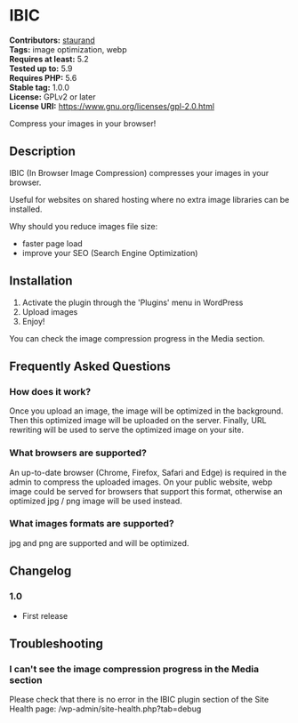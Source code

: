 # IBIC #
**Contributors:** [staurand](https://profiles.wordpress.org/staurand/)  
**Tags:** image optimization, webp  
**Requires at least:** 5.2  
**Tested up to:** 5.9  
**Requires PHP:** 5.6  
**Stable tag:** 1.0.0  
**License:** GPLv2 or later  
**License URI:** https://www.gnu.org/licenses/gpl-2.0.html  

Compress your images in your browser!

## Description ##

IBIC (In Browser Image Compression) compresses your images in your browser.

Useful for websites on shared hosting where no extra image libraries can be installed.

Why should you reduce images file size:

* faster page load
* improve your SEO (Search Engine Optimization)

## Installation ##

1. Activate the plugin through the 'Plugins' menu in WordPress
2. Upload images
3. Enjoy!

You can check the image compression progress in the Media section.

## Frequently Asked Questions ##

### How does it work? ###

Once you upload an image, the image will be optimized in the background.
Then this optimized image will be uploaded on the server.
Finally, URL rewriting will be used to serve the optimized image on your site.

### What browsers are supported? ###

An up-to-date browser (Chrome, Firefox, Safari and Edge) is required in the admin to compress the uploaded images.
On your public website, webp image could be served for browsers that support this format, otherwise an optimized jpg / png image will be used instead.

### What images formats are supported? ###

jpg and png are supported and will be optimized.

## Changelog ##

### 1.0 ###
* First release

## Troubleshooting ##

### I can't see the image compression progress in the Media section ###

Please check that there is no error in the IBIC plugin section of the Site Health page:
/wp-admin/site-health.php?tab=debug
